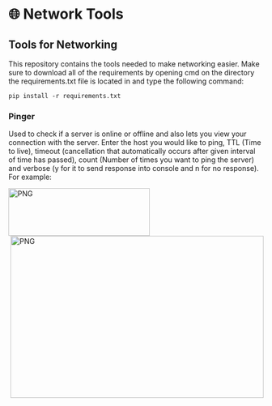 # 🌐 Network Tools
 ## Tools for Networking
  This repository contains the tools needed to make networking easier.
  Make sure to download all of the requirements by opening cmd on the directory the requirements.txt file is located in and type the following command:

  ```pip install -r requirements.txt```

 ### Pinger
  Used to check if a server is online or offline and also lets you view your connection with the server.
  Enter the host you would like to ping, TTL (Time to live), timeout (cancellation that automatically occurs after given interval of time has passed), count (Number of times you want to ping the server) and verbose (y for it to send response into console and n for no response). For example:

  <img align="left" alt="PNG" src="https://raw.githubusercontent.com/xTornaido/Network-Tools/master/images/example1.png" width="279" height="94" />
  <img align="right" alt="PNG" src="https://raw.githubusercontent.com/xTornaido/Network-Tools/master/images/example2.png" width="500" height="320" />